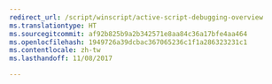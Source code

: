 ```yaml
---
redirect_url: /script/winscript/active-script-debugging-overview
ms.translationtype: HT
ms.sourcegitcommit: af92b825b9a2b342571e8aa84c36a17bfe4aa464
ms.openlocfilehash: 1949726a39dcbac367065236c1f1a286323231c1
ms.contentlocale: zh-tw
ms.lasthandoff: 11/08/2017

---
```

